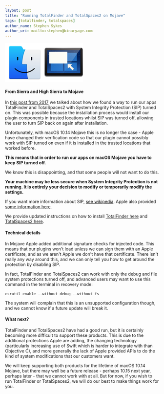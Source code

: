 ```yaml
---
layout: post
title: "Running TotalFinder and TotalSpaces2 on Mojave"
tags: [totalfinder, totalspaces]
author_name: Stephen Sykes
author_uri: mailto:stephen@binaryage.com
---
```

<img src="/shared/img/icons/totalfinder-128.png" class="intro-icon"/><img src="/shared/img/icons/totalspaces2-128.png" class="intro-icon"/>

#### From Sierra and High Sierra to Mojave

In [this post from 2017](https://blog.binaryage.com/sip-and-installing-total-apps/) we talked about how we found a way to run our apps TotalFinder and TotalSpaces2 with System Integrity Protection (SIP) turned on. This was possible because the installation process would install our plugin components in trusted locations whilst SIP was turned off, allowing the user to turn SIP back on again after installation.

Unfortunately, with macOS 10.14 Mojave this is no longer the case - Apple have changed their verification code so that our plugin cannot possibly work with SIP turned on even if it is installed in the trusted locations that worked before.

**This means that in order to run our apps on macOS Mojave you have to keep SIP turned off.**

We know this is disappointing, and that some people will not want to do this.

**Your machine may be less secure when System Integrity Protection is not running. It is entirely your decision to modify or temporarily modify the settings.**

If you want more information about SIP, [see wikipedia](https://en.wikipedia.org/wiki/System_Integrity_Protection). Apple also provided [some information here](https://developer.apple.com/library/archive/documentation/Security/Conceptual/System_Integrity_Protection_Guide/Introduction/Introduction.html).

We provide updated instructions on how to install [TotalFinder here](https://totalfinder.binaryage.com/sip) and [TotalSpaces2 here](https://totalspaces.binaryage.com/installing-mojave).

#### Technical details

In Mojave Apple added additional signature checks for injected code. This means that our plugins won't load unless we can sign them with an Apple certificate, and as we aren't Apple we don't have that certificate. There isn't really any way around this, and we can only tell you how to get around the protection by disabling SIP.

In fact, TotalFinder and TotalSpaces2 can work with only the debug and file system protections turned off, and advanced users may want to use this command in the terminal in recovery mode:

    csrutil enable --without debug --without fs

The system will complain that this is an unsupported configuration though, and we cannot know if a future update will break it.

#### What next?

TotalFinder and TotalSpaces2 have had a good run, but it is certainly becoming more difficult to support these products. This is due to the additional protections Apple are adding, the changing technology (particularly increasing use of Swift which is harder to integrate with than Objective C), and more generally the lack of Apple provided APIs to do the kind of system modifications that our customers want.

We will keep supporting both products for the lifetime of macOS 10.14 Mojave, but there may well be a future release - perhaps 10.15 next year, perhaps later - that we cannot work with at all. But for now, if you wish to run TotalFinder or TotalSpaces2, we will do our best to make things work for you.
